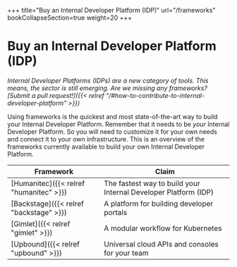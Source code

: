 +++
title="Buy an Internal Developer Platform (IDP)"
url="/frameworks"
bookCollapseSection=true
weight=20
+++

# Buy an Internal Developer Platform (IDP)

_Internal Developer Platforms (IDPs) are a new category of tools. This means, the sector is still emerging. Are we missing any frameworks? [Submit a pull request!]({{< relref "/#how-to-contribute-to-internal-developer-platform" >}})_

Using frameworks is the quickest and most state-of-the-art way to build your Internal Developer Platform. Remember that it needs to be _your_ Internal Developer Platform. So you will need to customize it for your own needs and connect it to your own infrastructure. This is an overview of the frameworks currently available to build your own Internal Developer Platform.

**Framework** | **Claim**
--- | ---
[Humanitec]({{< relref "humanitec" >}}) | The fastest way to build your Internal Developer Platform (IDP)
[Backstage]({{< relref "backstage" >}}) | A platform for building developer portals
[Gimlet]({{< relref "gimlet" >}}) | A modular workflow for Kubernetes
[Upbound]({{< relref "upbound" >}}) | Universal cloud APIs and consoles for your team
